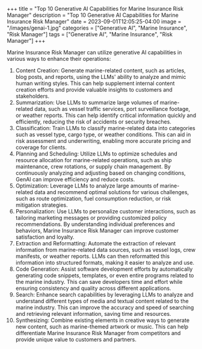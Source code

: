 +++
title = "Top 10 Generative AI Capabilities for Marine Insurance Risk Manager"
description = "Top 10 Generative AI Capabilities for Marine Insurance Risk Manager"
date = 2023-09-01T12:05:25-04:00
image = "/images/genai-1.jpg"
categories = ["Generative AI", "Marine Insurance", "Risk Manager"]
tags = ["Generative AI", "Marine Insurance", "Risk Manager"]
+++

Marine Insurance Risk Manager can utilize generative AI capabilities in various ways to enhance their operations:

1. Content Creation: Generate marine-related content, such as articles, blog posts, and reports, using the LLMs' ability to analyze and mimic human writing styles. This can help supplement internal content creation efforts and provide valuable insights to customers and stakeholders.
2. Summarization: Use LLMs to summarize large volumes of marine-related data, such as vessel traffic services, port surveillance footage, or weather reports. This can help identify critical information quickly and efficiently, reducing the risk of accidents or security breaches.
3. Classification: Train LLMs to classify marine-related data into categories such as vessel type, cargo type, or weather conditions. This can aid in risk assessment and underwriting, enabling more accurate pricing and coverage for clients.
4. Planning and Scheduling: Utilize LLMs to optimize schedules and resource allocation for marine-related operations, such as ship maintenance, crew rotations, or supply chain management. By continuously analyzing and adjusting based on changing conditions, GenAI can improve efficiency and reduce costs.
5. Optimization: Leverage LLMs to analyze large amounts of marine-related data and recommend optimal solutions for various challenges, such as route optimization, fuel consumption reduction, or risk mitigation strategies.
6. Personalization: Use LLMs to personalize customer interactions, such as tailoring marketing messages or providing customized policy recommendations. By understanding individual preferences and behaviors, Marine Insurance Risk Manager can improve customer satisfaction and loyalty.
7. Extraction and Reformatting: Automate the extraction of relevant information from marine-related data sources, such as vessel logs, crew manifests, or weather reports. LLMs can then reformatted this information into structured formats, making it easier to analyze and use.
8. Code Generation: Assist software development efforts by automatically generating code snippets, templates, or even entire programs related to the marine industry. This can save developers time and effort while ensuring consistency and quality across different applications.
9. Search: Enhance search capabilities by leveraging LLMs to analyze and understand different types of media and textual content related to the marine industry. This can improve the accuracy and speed of searching and retrieving relevant information, saving time and resources.
10. Synthesizing: Combine existing elements in creative ways to generate new content, such as marine-themed artwork or music. This can help differentiate Marine Insurance Risk Manager from competitors and provide unique value to customers and partners.